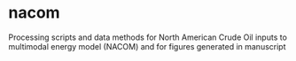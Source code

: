 # nacom
Processing scripts and data methods for North American Crude Oil inputs to multimodal energy model (NACOM) and for figures generated in manuscript
